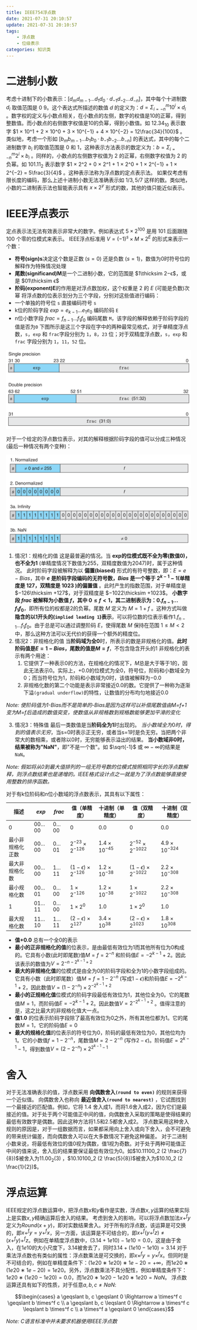 ```yaml
---
title: IEEE754浮点数
date: 2021-07-31 20:10:57
update: 2021-07-31 20:10:57
tags:
    - 浮点数
    - 位级表示
categories: 知识类
---
```


# 二进制小数
考虑十进制下的小数表示：$[d_m d_{m−1}…d_1 d_0\cdot d_{−1} d_{−2}…d_{−n}]$，其中每个十进制数 $d_i$ 取值范围是 $0~9$。这个表达式所描述的数值 $d$ 的定义为：$d= \Sigma^m_{i = -n}10^i\times d_i$ 。数字权的定义与小数点相关，在小数点的左侧，数字的权值是10的正幂，得到整数值。而小数点的右侧数字权值是10的负幂，得到小数值。如 $12.34_{10}$ 表示数字 $1 × 10^1 + 2 × 10^0 + 3 × 10^{−1} + 4 × 10^{−2} = 12\frac{34}{100}$ 。
类似地，考虑一个形如 $[b_m b_{m−1}…b_1 b_0\cdot b_{−1} b_{−2}…b_{−n}]$ 的表达式，其中的每个二进制数字 $b_i$ 的取值范围是 $0$ 和 $1$，这种表示方法表示的数定义为：$b=\Sigma_{i=−n}^m 2^i × b_i$ 。同样的，小数点的左侧数字权值为 $2$ 的正幂，右侧数字权值为 $2$ 的负幂。如 $101.11_2$  表示数字 $1 × 2^2 + 0 × 2^1 + 1 × 2^0 + 1 × 2^{−1} + 1 × 2^{−2} = 5\frac{3}{4}$ 。这种表示法称为浮点数的定点表示法。
如果仅考虑有限长度的编码，那么上述十进制小数无法准确表示如 $1/3,5/7$ 这样的数。类似地，小数的二进制表示法也智能表示具有 $x×2^y$ 形式的数，其他的值只能近似表示。

# IEEE浮点表示
定点表示法无法有效表示非常大的数字。例如表达式 $5×2^100$ 是用 $101$ 后面跟随 $100$ 个零的位模式来表示。
IEEE浮点标准用 $V=(−1)^s×M×2^E$ 的形式来表示一个数：
- **符号(sign)s**决定这个数是正数 $(s=0)$ 还是负数 $(s=1)$，数值为$0$时符号位的解释作为特殊情况处理
- **尾数(significand)M**是一个二进制小数，它的范围是 $1\thicksim 2−ϵ$，或是 $01\thicksim ϵ$
- **阶码(exponent)E**的作用是对浮点数加权，这个权重是 $2$ 的 $E$ (可能是负数)次幂
将浮点数的位表示划分为三个字段，分别对这些值进行编码：
- 一个单独的符号位 `s` 直接编码符号 `s`
- k位的阶码字段 $exp=e_{k−1}…e_1 e_0$ 编码阶码 `E`
- n位小数字段 $frac=f_{n−1}…f_1 f_0$ 编码尾数 `M`，该字段的解释依赖于阶码字段的值是否为`0`
下图所示是这三个字段在字中的两种最常见格式，对于单精度浮点数，`s`，`exp` 和 `frac`字段分别为 `1`，`8`，`23` 位；对于双精度浮点数，`s`，`exp` 和 `frac` 字段分别为 `1`，`11`，`52` 位。

![单精度浮点数位向量](IEEE754浮点数/bitarray.png)

对于一个给定的浮点数位表示，对其的解释根据阶码字段的值可以分成三种情况(最后一种情况有两个变种)：

![浮点数解释模式](IEEE754浮点数/mode.png)

1. 情况1：规格化的值
	这是最普遍的情况。当 **exp的位模式既不全为零(数值0)，也不全为1** (单精度情况下数值为255，双精度数值为2047)时，属于这种情况。
	此时阶码字段被解释为以 **偏置(biased)** 形式的有符号整数，即：$E = e - Bias$，其中 **$e$ 是阶码字段编码的无符号数，$Bias$ 是一个等于 $2^{k−1}−1$(单精度是 $127$，双精度是 $1023$ )的偏置值** 。此时产生的指数范围，对于单精度是 $−126\thicksim +127$，对于双精度是 $−1022\thicksim +1023$。
	**小数字段 $frac$ 被解释为小数值 $f$，其中 $0≤f<1$，其二进制表示为：$0.f_{n−1}…f_1 f_0$**，即所有位的权都是2的负幂。尾数 $M$ 定义为 $M=1+f$ 。这种方式叫做**隐含的以1开头的(`implied leading 1`)表示**，可以将位数的位表示看作$1.f_{n−1}…f_1 f_0$。由于总是可以通过调整阶码 $E$，使得尾数 $M$ 保持在范围 $1≤M<2$ 中，那么这种方法可以无代价的获得一个额外的精度位。
2. 情况2：非规格化的值
	当**阶码域为全0**时，所表示的数是非规格化的值。**此时阶码值是$E = 1-Bias$，尾数的值是$M = f$**，不包含隐含开头的$1$
	非规格化的表示有两个用途：
   1. 它提供了一种表示$0$的方法，在规格化的情况下，$M$总是大于等于$1$的，因此无法表示$0$。实际上，$+0.0$的位模式为全$0$，符号位，阶码和小数域全为$0$；而当符号位为$1$，阶码和小数域为$0$时，该值被解释为$-0.0$
   2. 非规格化数的第二个功能是表示非常接近$0.0$的数。它提供了一种称为逐渐下溢`(gradual underflow)`的特性，让数值的分布均匀地接近$0.0$
   
*Note: 使阶码值为1-Bias而不是简单的-Bias是因为这样可以补偿尾数值由M=f+1变为M=f后造成的数值突变，使数值从非规格数到规格数能够更加平滑的变化*

3. 情况3：特殊值
	最后一类数值是当**阶码全为1**时出现的。
	$当小数域全为0时，得到的值表示无穷$，当s=0时表示正无穷，或者当s=1时是负无穷。当把两个非常大的数相乘，或者除以0时，无穷能够表示溢出的结果。
    **当小数域非0时，结果被称为"NaN"**，即"不是一个数"。如 $\sqrt{-1}$ 或 $∞−∞$的结果是`NaN`。

*Note: 假如将从0到最大值排列的一组无符号数的位模式按照相同字长的浮点数解释，则浮点数结果也是递增的。IEEE格式设计点之一就是为了浮点数能够直接使用整数的排序函数。*

对于有k位阶码和n位小数域的浮点数表示，其具有以下属性：

| 描述             | $exp$   | $frac$ | 值（单精度）     | 十进制（单精度） | 值（双精度）      | 十进制（双精度） |
| ---------------- | ----- | ---- | ---------------- | ---------------- | ----------------- | ---------------- |
| $0$                | $00…00$ | $0…00$ | $0$                | $0.0$              | $0$                 | $0.0$              |
| 最小非规格化正数 | $00…00$ | $0…01$ | $2^{−23}×2^{−126}$ | $1.4×10^{−45}$     | $2^{−52}×2^{−1022}$ | $4.9×10^{−324}$    |
| 最大非规格化数   | $00…00$ | $1…11$ | $(1−ϵ)×2^{−126}$   | $1.2×10^{−38}$     | $(1−ϵ)×2^{−1022}$   | $2.2×10^{−308}$    |
| 最小规格化数     | $00…01$ | $0…00$ | $1×2^{−126}$       | $1.2×10^{−38}$     | $1×2^{−1022}$       | $2.2×10^{−308}$    |
| $1$                | $01…11$ | $0…00$ | $1×2^0$            | $1.0$              | $1×2^0$             | $1.0$              |
| 最大规格化数     | $11…10$ | $1…11$ | $(2−ϵ)×2^{127}$      | $3.4×10^{38}$        | $(2−ϵ)×2^{1023}$      | $1.8×10^{308}$       |

- **值$+0.0$** 总有一个全0的表示
- **最小的正非规格化的值**的位表示，是由最低有效位为1而其他所有位为$0$构成的。它具有小数(此时即尾数)值$M=f=2^{−n}$ 和阶码值$E=−2^{k−1}+2$。因此该表示的数值为$V=2^{−n−2^{k−1}+2}$
- **最大的非规格化值**的位模式是由全为$0$的阶码字段和全为$1$的小数字段组成的。它具有小数（此时即尾数）值$M=f=1−2^{−n}$ (写成$1−ϵ$)和阶码值$E=−2^{k−1}+2$，因此数值$V=(1−2^{−n})×2^{−2^{k−1}+2}$
- **最小的正规格化值**位模式的阶码字段最低有效位为$1$，其他位全为$0$。它的尾数值$M=1$，而阶码值$E=−2^{k−1}+2$。因此数值$V=2^{−2^{k−1}+2}$ 。值得注意的是，这之比最大的非规格化值大一点。
- **值$1.0$** 的位表示阶码字段除了最高有效位为$0$之外，所有其他位都为$1$。它的尾数$M=1$，它的阶码值$E=0$
- **最大的规格化值**的位表示的符号位为$0$，阶码的最低有效位为$0$，其他位均为$1$。它的小数值$f=1−2^{−n}$，尾数值$M=2−2^{−n}$ (写作$2−ϵ$)。阶码值$E=2^{k−1}−1$，得到数值$V=(2−2^{−n} )×2^{2^{k−1}−1}$

# 舍入

对于无法准确表示的值，浮点数采用 **向偶数舍入`(round to even)`** 的规则来获得一个近似值。
向偶数舍入也称向 **最近值舍入`(round to nearest)`** ，它试图找到一个最接近的匹配值。例如，它将 $1.4$ 舍入成$1$，而将$1.6$舍入成$2$，因为它们是最接近的值。对于处于两个可能值正中间的值，向偶数舍入采取的策略是使得结果的最低有效数字是偶数。因此这种方法将$1.5$和$2.5$都舍入成$2$。
浮点数采用这种舍入规则的原因是，对于一组数据而言，如果都采用向上舍入或向下舍入，会不可避免的带来统计偏差，而向偶数舍入可以在大多数情况下避免这种偏差。
对于二进制小数来说，将最低有效位的值$0$视为偶数，值$1$视为奇数。对于处于两种可能值正中间的值来说，舍入后的结果要保证最低有效位为$0$。如$10.11100_2 (2 \frac{7}{8})$被舍入为$11.00_2 (3)$ ，$10.10100_2 (2 \frac{5}{8})$被舍入为$10.10_2 (2 \frac{1}{2})$。

# 浮点运算
IEEE规定的浮点数运算中，把浮点数$x$和$y$看作是实数，浮点数$x,y$运算的结果实际上是实数$x,y$精确运算后舍入的结果。
考虑到舍入的影响，可以将浮点数加法$x+^f y$定义为$Round(x+y)$，即对实数结果舍入。对于所有的浮点数，该运算是可交换的，即$x+^f y=y+^f x$，另一方面，该运算是不可结合的，即$x+^f (y+^f z)\neq (x+^f y) +^f z$。例如在单精度浮点数中，$(3.14+1e10)−1e10=0.0$，这是由于舍入，在$1e10$的大小尺度下，$3.14$被舍去了，同时$3.14+(1e10−1e10)=3.14$
对于乘法浮点数也有类似的属性：浮点数乘法是可交换的，即$x×^f y=y×^f x$。但同时是不可结合的，例如在单精度条件下：$(1e20∗1e20)∗1e−20=+∞$，而$1e20∗(1e20∗1e−20)=1e20$。另外，浮点数乘法不具分配性，例如单精度条件下：$1e20∗(1e20−1e20)=0.0$，而$1e20∗1e20−1e20∗1e20=NaN$。
浮点数运算还具有如下的性质，对于任意$a, b ,c\neq NaN$:

$$\begin{cases}
    a \geqslant b, c \geqslant 0 \Rightarrow a \times^f c \geqslant b \times^f c \\
    a \geqslant b, c \leqslant 0 \Rightarrow a \times^f c \leqslant b \times^f c \\
    a \times^f a \geqslant 0
\end{cases}$$

*Note: C语言标准中并未要求机器使用IEEE浮点数*

